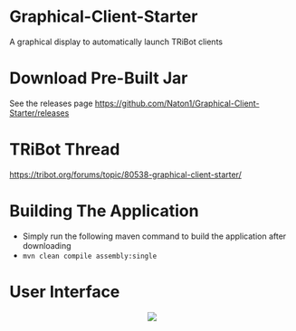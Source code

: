# Graphical-Client-Starter
A graphical display to automatically launch TRiBot clients

# Download Pre-Built Jar
See the releases page https://github.com/Naton1/Graphical-Client-Starter/releases

# TRiBot Thread
https://tribot.org/forums/topic/80538-graphical-client-starter/

# Building The Application
- Simply run the following maven command to build the application after downloading
- `mvn clean compile assembly:single`

# User Interface
<p align="center">
  <img src="https://i.gyazo.com/b2ff2a02bf03b8baf3e312555e023096.png"/>
</p>
